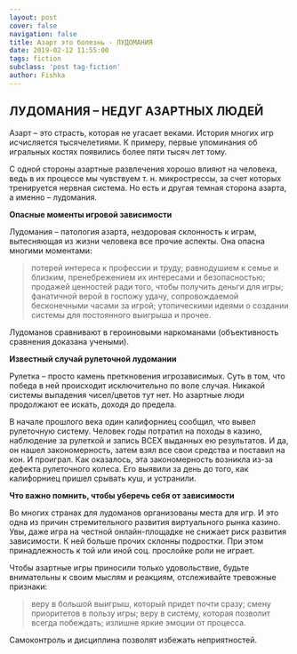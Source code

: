 ```yaml
---
layout: post
cover: false
navigation: false
title: Азарт это болезнь - ЛУДОМАНИЯ
date: 2019-02-12 11:55:00
tags: fiction
subclass: 'post tag-fiction'
author: Fishka
---
```


## ЛУДОМАНИЯ – НЕДУГ АЗАРТНЫХ ЛЮДЕЙ

Азарт – это страсть, которая не угасает веками. История многих игр исчисляется тысячелетиями. К примеру, первые упоминания об игральных костях появились более пяти тысяч лет тому. 

С одной стороны азартные развлечения хорошо влияют на человека, ведь в их процессе мы чувствуем т. н. микрострессы, за счет которых тренируется нервная система. Но есть и другая темная сторона азарта, а именно – лудомания. 

**Опасные моменты игровой зависимости**

Лудомания – патология азарта, нездоровая склонность к играм, вытесняющая из жизни человека все прочие аспекты. Она опасна многими моментами:

> потерей интереса к профессии и труду;
> равнодушием к семье и близким, пренебрежением их интересами и безопасностью;
> продажей ценностей ради того, чтобы получить деньги для игры;
> фанатичной верой в госпожу удачу, сопровождаемой бесконечными часами за игрой;
> утопическими идеями о создании системы для постоянного выигрыша и прочее.

Лудоманов сравнивают в героиновыми наркоманами (объективность сравнения доказана учеными). 

**Известный случай рулеточной лудомании**

Рулетка – просто камень преткновения игрозависимых. Суть в том, что победа в ней происходит исключительно по воле случая. Никакой системы выпадения чисел/цветов тут нет. Но азартные люди продолжают ее искать, доходя до предела. 

В начале прошлого века один калифорниец сообщил, что вывел рулеточную систему. Человек годы потратил на походы в казино, наблюдение за рулеткой и запись ВСЕХ выданных ею результатов. И да, он нашел закономерность, затем взял все свои средства и поставил на кон. И проиграл. Как оказалось, эта закономерность возникла из-за дефекта рулеточного колеса. Его выявили за день до того, как калифорниец пришел срывать куш, и устранили. 

**Что важно помнить, чтобы уберечь себя от зависимости**

Во многих странах для лудоманов организованы места для игр. И это одна из причин стремительного развития виртуального рынка казино. Увы, даже игра на честной онлайн-площадке не снижает риск развития зависимости. К ней больше прочих склонны подростки. При этом принадлежность к той или иной соц. прослойке роли не играет.

Чтобы азартные игры приносили только удовольствие, будьте внимательны к своим мыслям и реакциям, отслеживайте тревожные признаки:

> веру в большой выигрыш, который придет почти сразу;
> смену приоритетов в пользу игры;
> веру в систему, которая позволит всегда побеждать;
> излишне яркие эмоции от процесса.

Самоконтроль и дисциплина позволят избежать неприятностей. 

